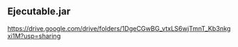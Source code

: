 ## Ejecutable.jar 

https://drive.google.com/drive/folders/1DgeCGwBG_vtxLS6wjTmnT_Kb3nkgxi1M?usp=sharing
